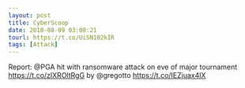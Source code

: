 ```yaml
---
layout: post
title: CyberScoop
date: 2018-08-09 03:00:21
tourl: https://t.co/UiSN102kIR
tags: [Attack]
---
```

Report: @PGA hit with ransomware attack on eve of major tournament https://t.co/zIXROltRgG by @gregotto https://t.co/IEZjuax4lX